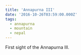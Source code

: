 ```yaml
---
title: 'Annapurna III'
date: '2016-10-26T03:59:00.000Z'
tags:
  - annapurna
  - mountain
  - nepal
---
```


First sight of the Annapurna III.
